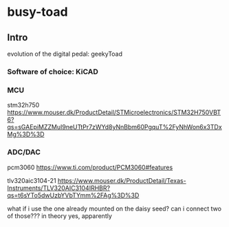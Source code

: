 # busy-toad

## Intro

evolution of the digital pedal: geekyToad

### Software of choice: KiCAD

### MCU

stm32h750
https://www.mouser.dk/ProductDetail/STMicroelectronics/STM32H750VBT6?qs=sGAEpiMZZMuI9neUTtPr7zWYd8yNnBbm60PgquT%2FyNhWon6x3TDxMg%3D%3D


### ADC/DAC

pcm3060
https://www.ti.com/product/PCM3060#features

tlv320aic3104-21
https://www.mouser.dk/ProductDetail/Texas-Instruments/TLV320AIC3104IRHBR?qs=t6sYTo5dwUzbYVbTYmm%2FAg%3D%3D

what if i use the one already mounted on the daisy seed? can i connect two of those???
in theory yes, apparently
